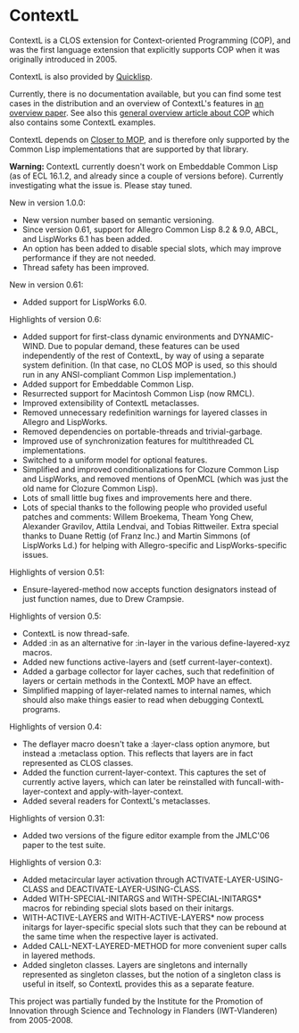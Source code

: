 # ContextL
ContextL is a CLOS extension for Context-oriented Programming (COP), and was the first language extension that explicitly supports COP when it was originally introduced in 2005.

ContextL is also provided by [Quicklisp](https://www.quicklisp.org/).

Currently, there is no documentation available, but you can find some test cases in the distribution and an overview of ContextL's features in [an overview paper](http://www.p-cos.net/documents/contextl-soa.pdf "Context-oriented Programming in ContextL"). See also this [general overview article about COP](http://www.jot.fm/issues/issue_2008_03/article4/ "Context-oriented Programming") which also contains some ContextL examples.

ContextL depends on [Closer to MOP](https://github.com/pcostanza/closer-mop "Closer to MOP"), and is therefore only supported by the Common Lisp implementations that are supported by that library.

**Warning:** ContextL currently doesn't work on Embeddable Common Lisp (as of ECL 16.1.2, and already since a couple of versions before). Currently investigating what the issue is. Please stay tuned.

New in version 1.0.0:
* New version number based on semantic versioning.
* Since version 0.61, support for Allegro Common Lisp 8.2 & 9.0, ABCL, and LispWorks 6.1 has been added.
* An option has been added to disable special slots, which may improve performance if they are not needed.
* Thread safety has been improved.

New in version 0.61:
* Added support for LispWorks 6.0.

Highlights of version 0.6:
* Added support for first-class dynamic environments and DYNAMIC-WIND. Due to popular demand, these features can be used independently of the rest of ContextL, by way of using a separate system definition. (In that case, no CLOS MOP is used, so this should run in any ANSI-compliant Common Lisp implementation.)
* Added support for Embeddable Common Lisp.
* Resurrected support for Macintosh Common Lisp (now RMCL).
* Improved extensibility of ContextL metaclasses.
* Removed unnecessary redefinition warnings for layered classes in Allegro and LispWorks.
* Removed dependencies on portable-threads and trivial-garbage.
* Improved use of synchronization features for multithreaded CL implementations.
* Switched to a uniform model for optional features.
* Simplified and improved conditionalizations for Clozure Common Lisp and LispWorks, and removed mentions of OpenMCL (which was just the old name for Clozure Common Lisp).
* Lots of small little bug fixes and improvements here and there.
* Lots of special thanks to the following people who provided useful patches and comments: Willem Broekema, Theam Yong Chew, Alexander Gravilov, Attila Lendvai, and Tobias Rittweiler. Extra special thanks to Duane Rettig (of Franz Inc.) and Martin Simmons (of LispWorks Ld.) for helping with Allegro-specific and LispWorks-specific issues.

Highlights of version 0.51:
* Ensure-layered-method now accepts function designators instead of just function names, due to Drew Crampsie.

Highlights of version 0.5:
* ContextL is now thread-safe.
* Added :in as an alternative for :in-layer in the various define-layered-xyz macros.
* Added new functions active-layers and (setf current-layer-context).
* Added a garbage collector for layer caches, such that redefinition of layers or certain methods in the ContextL MOP have an effect.
* Simplified mapping of layer-related names to internal names, which should also make things easier to read when debugging ContextL programs.

Highlights of version 0.4:
* The deflayer macro doesn't take a :layer-class option anymore, but instead a :metaclass option. This reflects that layers are in fact represented as CLOS classes.
* Added the function current-layer-context. This captures the set of currently active layers, which can later be reinstalled with funcall-with-layer-context and apply-with-layer-context.
* Added several readers for ContextL's metaclasses.

Highlights of version 0.31:
* Added two versions of the figure editor example from the JMLC'06 paper to the test suite.

Highlights of version 0.3:
* Added metacircular layer activation through ACTIVATE-LAYER-USING-CLASS and DEACTIVATE-LAYER-USING-CLASS.
* Added WITH-SPECIAL-INITARGS and WITH-SPECIAL-INITARGS\* macros for rebinding special slots based on their initargs.
* WITH-ACTIVE-LAYERS and WITH-ACTIVE-LAYERS\* now process initargs for layer-specific special slots such that they can be rebound at the same time when the respective layer is activated.
* Added CALL-NEXT-LAYERED-METHOD for more convenient super calls in layered methods.
* Added singleton classes. Layers are singletons and internally represented as singleton classes, but the notion of a singleton class is useful in itself, so ContextL provides this as a separate feature.

This project was partially funded by the Institute for the Promotion of Innovation through Science and Technology in Flanders (IWT-Vlanderen) from 2005-2008.
